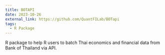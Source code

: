 ```yaml
---
title: BOTAPI
date: 2023-10-26
external_link: https://github.com/QuantFILab/BOTapi
tags:
  - R Package
---
```


R package to help R users to batch Thai economics and financial data from Bank of Thailand via API.

<!--more-->
